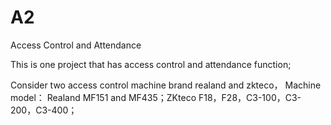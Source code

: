 # A2
Access Control and Attendance

This is one project that has access control and attendance function;

Consider two access control machine brand  realand and zkteco，
Machine model： Realand MF151 and MF435；ZKteco F18，F28，C3-100，C3-200，C3-400；
